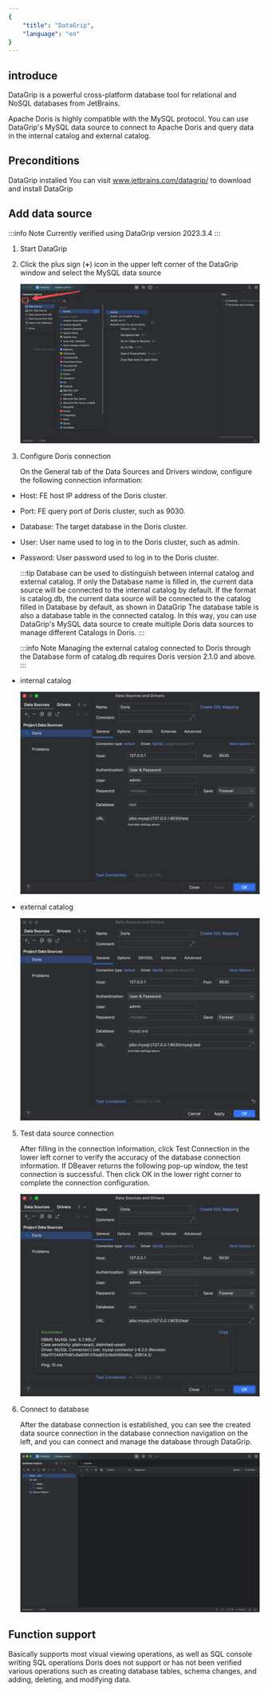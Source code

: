 ```yaml
---
{
    "title": "DataGrip",
    "language": "en"
}
---
```


## introduce

DataGrip is a powerful cross-platform database tool for relational and NoSQL databases from JetBrains.

Apache Doris is highly compatible with the MySQL protocol. You can use DataGrip's MySQL data source to connect to Apache Doris and query data in the internal catalog and external catalog.

## Preconditions

DataGrip installed
You can visit www.jetbrains.com/datagrip/ to download and install DataGrip

## Add data source

:::info Note
Currently verified using DataGrip version 2023.3.4
:::

1. Start DataGrip
2. Click the plus sign (**+**) icon in the upper left corner of the DataGrip window and select the MySQL data source

    ![add data source](/images/datagrip1.png)

3. Configure Doris connection

    On the General tab of the Data Sources and Drivers window, configure the following connection information:

  - Host: FE host IP address of the Doris cluster.
  - Port: FE query port of Doris cluster, such as 9030.
  - Database: The target database in the Doris cluster.
  - User: User name used to log in to the Doris cluster, such as admin.
  - Password: User password used to log in to the Doris cluster.

    :::tip
    Database can be used to distinguish between internal catalog and external catalog. If only the Database name is filled in, the current data source will be connected to the internal catalog by default. If the format is catalog.db, the current data source will be connected to the catalog filled in Database by default, as shown in DataGrip The database table is also a database table in the connected catalog. In this way, you can use DataGrip's MySQL data source to create multiple Doris data sources to manage different Catalogs in Doris.
    :::

    :::info Note
    Managing the external catalog connected to Doris through the Database form of catalog.db requires Doris version 2.1.0 and above.
    :::

  - internal catalog

    ![connect internal catalog](/images/datagrip2.png)

  - external catalog

    ![connect external catalog](/images/datagrip3.png)

5. Test data source connection

    After filling in the connection information, click Test Connection in the lower left corner to verify the accuracy of the database connection information. If DBeaver returns the following pop-up window, the test connection is successful. Then click OK in the lower right corner to complete the connection configuration.

   ![test connection](/images/datagrip4.png)

6. Connect to database

    After the database connection is established, you can see the created data source connection in the database connection navigation on the left, and you can connect and manage the database through DataGrip.

   ![create connection](/images/datagrip5.png)

## Function support

Basically supports most visual viewing operations, as well as SQL console writing SQL operations Doris does not support or has not been verified various operations such as creating database tables, schema changes, and adding, deleting, and modifying data.
